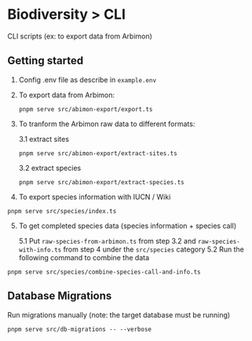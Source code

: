 # Biodiversity > CLI

CLI scripts (ex: to export data from Arbimon)

## Getting started

1. Config .env file as describe in `example.env`

2. To export data from Arbimon:

   `pnpm serve src/abimon-export/export.ts`

3. To tranform the Arbimon raw data to different formats:

   3.1 extract sites

   `pnpm serve src/abimon-export/extract-sites.ts`

   3.2 extract species

   `pnpm serve src/abimon-export/extract-species.ts`

4. To export species information with IUCN / Wiki

`pnpm serve src/species/index.ts`

5. To get completed species data (species information + species call)

   5.1 Put `raw-species-from-arbimon.ts` from step 3.2 and `raw-species-with-info.ts` from step 4 under the `src/species` category
   5.2 Run the following command to combine the data

`pnpm serve src/species/combine-species-call-and-info.ts`

## Database Migrations

Run migrations manually (note: the target database must be running)

```
pnpm serve src/db-migrations -- --verbose
```
